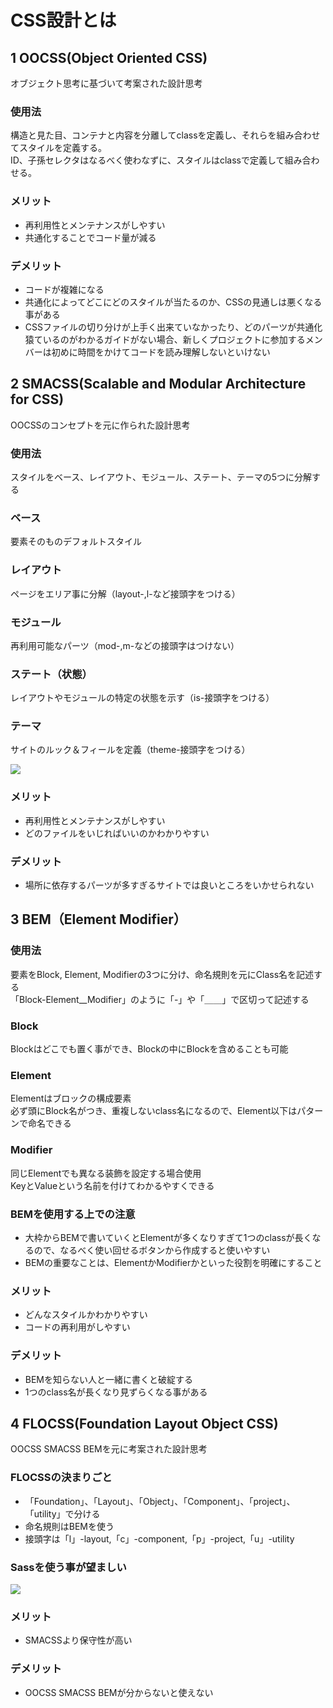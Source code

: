 # CSS設計とは
## 1  OOCSS(Object Oriented CSS)
オブジェクト思考に基づいて考案された設計思考

### 使用法
構造と見た目、コンテナと内容を分離してclassを定義し、それらを組み合わせてスタイルを定義する。<br>
ID、子孫セレクタはなるべく使わなずに、スタイルはclassで定義して組み合わせる。

### メリット
- 再利用性とメンテナンスがしやすい
- 共通化することでコード量が減る

### デメリット
- コードが複雑になる
- 共通化によってどこにどのスタイルが当たるのか、CSSの見通しは悪くなる事がある
- CSSファイルの切り分けが上手く出来ていなかったり、どのパーツが共通化猿ているのがわかるガイドがない場合、新しくプロジェクトに参加するメンバーは初めに時間をかけてコードを読み理解しないといけない


## 2  SMACSS(Scalable and Modular Architecture for CSS)
OOCSSのコンセプトを元に作られた設計思考

### 使用法
スタイルをベース、レイアウト、モジュール、ステート、テーマの5つに分解する

### ベース
要素そのものデフォルトスタイル
### レイアウト
ページをエリア事に分解（layout-,l-など接頭字をつける）
### モジュール
再利用可能なパーツ（mod-,m-などの接頭字はつけない）
### ステート（状態）
レイアウトやモジュールの特定の状態を示す（is-接頭字をつける）
### テーマ
サイトのルック＆フィールを定義（theme-接頭字をつける）

<img src="https://image.slidesharecdn.com/css17-180606135525/95/css-10-638.jpg?cb=1528293469">

### メリット
- 再利用性とメンテナンスがしやすい
- どのファイルをいじればいいのかわかりやすい

### デメリット
- 場所に依存するパーツが多すぎるサイトでは良いところをいかせられない


## 3  BEM（Element Modifier）

### 使用法
要素をBlock, Element, Modifierの3つに分け、命名規則を元にClass名を記述する<br>
「Block-Element__Modifier」のように「-」や「＿＿」で区切って記述する
### Block
Blockはどこでも置く事ができ、Blockの中にBlockを含めることも可能
### Element
Elementはブロックの構成要素<br>
必ず頭にBlock名がつき、重複しないclass名になるので、Element以下はパターンで命名できる
### Modifier
同じElementでも異なる装飾を設定する場合使用<br>
KeyとValueという名前を付けてわかるやすくできる

### BEMを使用する上での注意
- 大枠からBEMで書いていくとElementが多くなりすぎて1つのclassが長くなるので、なるべく使い回せるボタンから作成すると使いやすい
- BEMの重要なことは、ElementかModifierかといった役割を明確にすること

### メリット
- どんなスタイルかわかりやすい
- コードの再利用がしやすい

### デメリット
- BEMを知らない人と一緒に書くと破綻する
- 1つのclass名が長くなり見ずらくなる事がある

## 4  FLOCSS(Foundation Layout Object CSS)
OOCSS SMACSS BEMを元に考案された設計思考
### FLOCSSの決まりごと
- 「Foundation」、「Layout」、「Object」、「Component」、「project」、「utility」で分ける
- 命名規則はBEMを使う
- 接頭字は「l」-layout,「c」-component,「p」-project,「u」-utility

### Sassを使う事が望ましい
<img src="https://image.slidesharecdn.com/css17-180606135525/95/css-24-638.jpg?cb=1528293469">

### メリット
- SMACSSより保守性が高い

### デメリット
- OOCSS SMACSS BEMが分からないと使えない
